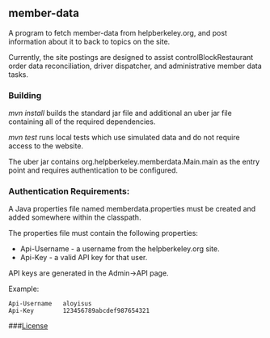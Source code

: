 member-data
---
A program to fetch member-data from helpberkeley.org, and post information
about it to back to topics on the site.

Currently, the site postings are designed to assist controlBlockRestaurant order
data reconciliation, driver dispatcher, and administrative member
data tasks.

### Building

*mvn install* builds the standard jar file and additional an uber jar file
containing all of the required dependencies.

*mvn test* runs local tests which use simulated data and do not require access
to the website.

The uber jar contains org.helpberkeley.memberdata.Main.main as the entry
point and requires authentication to be configured.


### Authentication Requirements:

A Java properties file named memberdata.properties must be created
and added somewhere within the classpath.

The properties file must contain the following properties:
* Api-Username - a username from the helpberkeley.org site.
* Api-Key - a valid API key for that user.

API keys are generated in the Admin->API page.

Example:

```
Api-Username   aloyisus
Api-Key        123456789abcdef987654321
```

###[License](LICENSE.txt)
